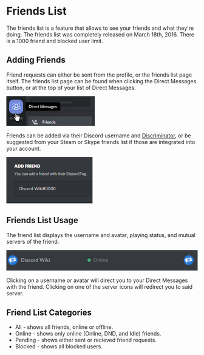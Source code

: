 <!-- TITLE: Friends List -->
<!-- SUBTITLE: A quick summary of the Friends List -->

# Friends List
The friends list is a feature that allows to see your friends and what they're doing. The friends list was completely released on March 18th, 2016. There is a 1000 friend and blocked user limit.

## Adding Friends
Friend requests can either be sent from the profile, or the friends list page itself. The friends list page can be found when clicking the Direct Messages button, or at the top of your list of Direct Messages. 

![DM friend](/uploads/direct-messages/1-lqgspe.png "DM friend")

Friends can be added via their Discord username and [Discriminator](https://discordia.me/discriminator), or be suggested from your Steam or Skype friends list if those are integrated into your account. 

![Adding A Friend](/uploads/friends-list/adding-a-friend.png "Adding a friend")

## Friends List Usage
The friend list displays the username and avatar, playing status, and mutual servers of the friend. 

![Friend in list](/uploads/aftrebh.png "Friend in list")

Clicking on a username or avatar will direct you to your Direct Messages with the friend. Clicking on one of the server icons will redirect you to said server.

## Friend List Categories

* All - shows all friends, online or offline.
* Online - shows only online (Online, DND, and Idle) friends.
* Pending - shows either sent or recieved friend requests.
* Blocked - shows all blocked users.